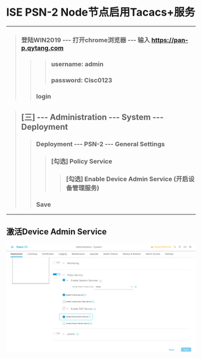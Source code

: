 # ISE PSN-2 Node节点启用Tacacs+服务

---

> ### 登陆WIN2019 --- 打开chrome浏览器 --- 输入 https://pan-p.qytang.com
>>> ### username: admin
>>> ### password: Cisc0123
>> ### login

>  ##  [三] --- Administration --- System --- Deployment
>> ### Deployment --- PSN-2 --- General Settings
>>>### [勾选] Policy Service
>>>> ### [勾选] Enable Device Admin Service  (开启设备管理服务)
>> ### Save

---

## 激活Device Admin Service
![](./images/7.3_1_激活Device_Admin_Service.png)
